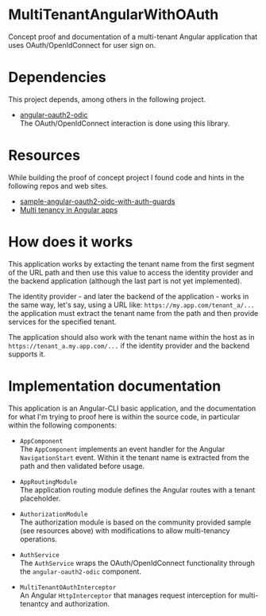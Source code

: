 # MultiTenantAngularWithOAuth
Concept proof and documentation of a multi-tenant Angular application that uses OAuth/OpenIdConnect for user sign on.

# Dependencies
This project depends, among others in the following project.

- [angular-oauth2-odic](https://github.com/manfredsteyer/angular-oauth2-oidc)   
  The OAuth/OpenIdConnect interaction is done using this library.

# Resources
While building the proof of concept project I found code and hints in the following repos and web sites.

- [sample-angular-oauth2-oidc-with-auth-guards](https://github.com/jeroenheijmans/sample-angular-oauth2-oidc-with-auth-guards/)
- [Multi tenancy in Angular apps](http://www.lukasjakob.com/multi-tenancy-in-angular-apps/)

# How does it works
This application works by extacting the tenant name from the first segment of the URL path and then use this value to access the identity provider and the backend application (although the last part is not yet implemented).

The identity provider - and later the backend of the application - works in the same way, let's say, using a URL like: `https://my.app.com/tenant_a/...` the application must extract the tenant name from the path and then provide services for the specified tenant.

The application should also work with the tenant name within the host as in `https://tenant_a.my.app.com/...` if the identity provider and the backend supports it.

# Implementation documentation
This application is an Angular-CLI basic application, and the documentation for what I'm trying to proof here is within the source code, in particular within the following components:

- `AppComponent`   
  The `AppComponent` implements an event handler for the Angular `NavigationStart` event. Within it the tenant name is extracted from the path and then validated before usage.

- `AppRoutingModule`   
  The application routing module defines the Angular routes with a tenant placeholder.

- `AuthorizationModule`   
  The authorization module is based on the community provided sample (see resources above) with modifications to allow multi-tenancy operations.

- `AuthService`   
  The `AuthService` wraps the OAuth/OpenIdConnect functionality through the `angular-oauth2-odic` component.

- `MultiTenantOAuthInterceptor`   
  An Angular `HttpInterceptor` that manages request interception for multi-tenantcy and authorization.
